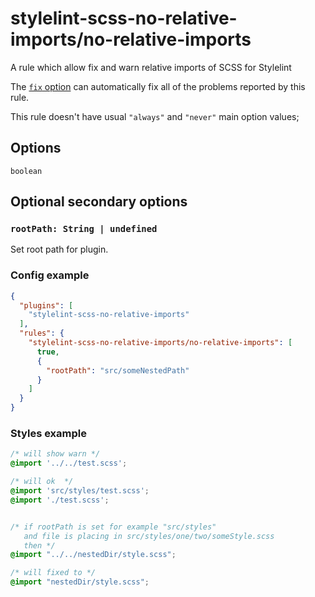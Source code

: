 # stylelint-scss-no-relative-imports/no-relative-imports

A rule which allow fix and warn relative imports of SCSS for Stylelint

The [`fix` option](https://stylelint.io/user-guide/usage/options#fix) can automatically fix all of the problems reported by this rule.

This rule doesn't have usual `"always"` and `"never"` main option values;
## Options

`boolean`

## Optional secondary options

### `rootPath: String | undefined`

Set root path for plugin.

### Config example

```json
{
  "plugins": [
    "stylelint-scss-no-relative-imports"
  ],
  "rules": {
    "stylelint-scss-no-relative-imports/no-relative-imports": [
      true,
      {
        "rootPath": "src/someNestedPath"
      }
    ]
  }
}
```

### Styles example
```scss
/* will show warn */
@import '../../test.scss';

/* will ok  */
@import 'src/styles/test.scss';
@import './test.scss';


/* if rootPath is set for example "src/styles" 
   and file is placing in src/styles/one/two/someStyle.scss
   then */
@import "../../nestedDir/style.scss";

/* will fixed to */
@import "nestedDir/style.scss";
```
